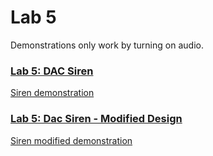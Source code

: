 # Lab 5

Demonstrations only work by turning on audio.

### [Lab 5: DAC Siren](https://github.com/kevinwlu/dsd/tree/master/Nexys-A7/Lab-5)
[Siren demonstration](https://youtu.be/liyhU57yAl8)


### [Lab 5: Dac Siren - Modified Design](https://github.com/kevinwlu/dsd/tree/master/Nexys-A7/Lab-5/Modifications)
[Siren modified demonstration](https://youtu.be/iYBEsJ9o-dE)
